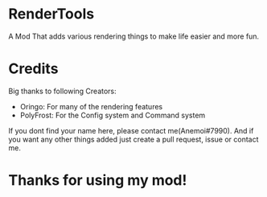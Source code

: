 # RenderTools
A Mod That adds various rendering things to make life easier and more fun.

# Credits
Big thanks to following Creators:
- Oringo: For many of the rendering features
- PolyFrost: For the Config system and Command system

If you dont find your name here, please contact me(Anemoi#7990).
And if you want any other things added just create a pull request, issue or contact me.

# Thanks for using my mod!